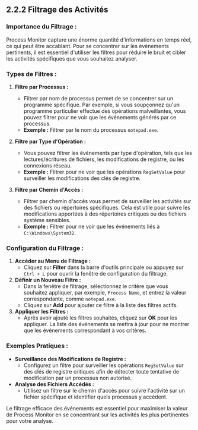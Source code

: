 
## 2.2.2 Filtrage des Activités

### Importance du Filtrage :
Process Monitor capture une énorme quantité d'informations en temps réel, ce qui peut être accablant. Pour se concentrer sur les événements pertinents, il est essentiel d'utiliser les filtres pour réduire le bruit et cibler les activités spécifiques que vous souhaitez analyser.

### Types de Filtres :
1. **Filtre par Processus :**
   - Filtrer par nom de processus permet de se concentrer sur un programme spécifique. Par exemple, si vous soupçonnez qu'un programme particulier effectue des opérations malveillantes, vous pouvez filtrer pour ne voir que les événements générés par ce processus.
   - **Exemple :** Filtrer par le nom du processus `notepad.exe`.

2. **Filtre par Type d'Opération :**
   - Vous pouvez filtrer les événements par type d'opération, tels que les lectures/écritures de fichiers, les modifications de registre, ou les connexions réseau.
   - **Exemple :** Filtrer pour ne voir que les opérations `RegSetValue` pour surveiller les modifications des clés de registre.

3. **Filtre par Chemin d'Accès :**
   - Filtrer par chemin d'accès vous permet de surveiller les activités sur des fichiers ou répertoires spécifiques. Cela est utile pour suivre les modifications apportées à des répertoires critiques ou des fichiers système sensibles.
   - **Exemple :** Filtrer pour ne voir que les événements liés à `C:\Windows\System32`.

### Configuration du Filtrage :
1. **Accéder au Menu de Filtrage :**
   - Cliquez sur **Filter** dans la barre d'outils principale ou appuyez sur `Ctrl + L` pour ouvrir la fenêtre de configuration du filtrage.
2. **Définir un Nouveau Filtre :**
   - Dans la fenêtre de filtrage, sélectionnez le critère que vous souhaitez appliquer, par exemple, `Process Name`, et entrez la valeur correspondante, comme `notepad.exe`.
   - Cliquez sur **Add** pour ajouter ce filtre à la liste des filtres actifs.
3. **Appliquer les Filtres :**
   - Après avoir ajouté les filtres souhaités, cliquez sur **OK** pour les appliquer. La liste des événements se mettra à jour pour ne montrer que les événements correspondant à vos critères.

### Exemples Pratiques :
- **Surveillance des Modifications de Registre :**
   - Configurez un filtre pour surveiller les opérations `RegSetValue` sur des clés de registre critiques afin de détecter toute tentative de modification par un processus non autorisé.
- **Analyse des Fichiers Accédés :**
   - Utilisez un filtre sur le chemin d'accès pour suivre l'activité sur un fichier spécifique et identifier quels processus y accèdent.

Le filtrage efficace des événements est essentiel pour maximiser la valeur de Process Monitor en se concentrant sur les activités les plus pertinentes pour votre analyse.
